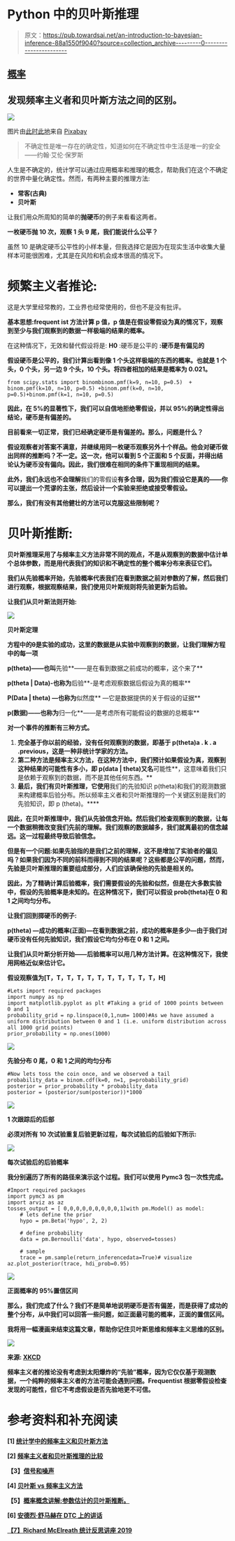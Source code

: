 # Python 中的贝叶斯推理

> 原文：<https://pub.towardsai.net/an-introduction-to-bayesian-inference-88a1550f9040?source=collection_archive---------0----------------------->

## [概率](https://towardsai.net/p/category/probability)

## 发现频率主义者和贝叶斯方法之间的区别。

![](img/5f2b5348a1f1fe3ade48a150e9fb94ee.png)

图片由[此时此地](https://pixabay.com/users/alexas_fotos-686414/?utm_source=link-attribution&utm_medium=referral&utm_campaign=image&utm_content=5244001)来自 [Pixabay](https://pixabay.com/?utm_source=link-attribution&utm_medium=referral&utm_campaign=image&utm_content=5244001)

> 不确定性是唯一存在的确定性，知道如何在不确定性中生活是唯一的安全——约翰·艾伦·保罗斯

人生是不确定的，统计学可以通过应用概率和推理的概念，帮助我们在这个不确定的世界中量化确定性。然而，有两种主要的推理方法:

*   **常客(古典)**
*   **贝叶斯**

让我们用众所周知的简单的**抛硬币**的例子来看看这两者。

**一枚硬币抛 10 次，观察 1 头 9 尾，我们能说什么公平？**

虽然 10 是确定硬币公平性的小样本量，但我选择它是因为在现实生活中收集大量样本可能很困难，尤其是在风险和机会成本很高的情况下。

# 频繁主义者推论:

这是大学里经常教的，工业界也经常使用的，但也不是没有批评。

**基本思想:**frequent ist 方法计算 p 值，p 值是在假设零假设为真的情况下，观察到至少与我们观察到的数据一样极端的结果的**概率。**

在这种情况下，无效和替代假设将是:
**H0** :硬币是公平的
**:硬币是有偏见的**

**假设硬币是公平的，我们计算出看到像 1 个头这样极端的东西的概率。也就是 1 个头，0 个头，另一边 9 个头，10 个头。将四者相加的结果是概率为 0.021。**

```
from scipy.stats import binombinom.pmf(k=9, n=10, p=0.5)  + binom.pmf(k=10, n=10, p=0.5) +binom.pmf(k=0, n=10, p=0.5)+binom.pmf(k=1, n=10, p=0.5)
```

**因此，在 5%的显著性下，我们可以自信地拒绝零假设，并以 95%的确定性得出结论，硬币是有偏差的。**

**目前看来一切正常，我们已经确定硬币是有偏差的。那么，问题是什么？**

**假设观察者对答案不满意，并继续用同一枚硬币观察另外十个样品。他会对硬币做出同样的推断吗？不一定。这一次，他可以看到 5 个正面和 5 个反面，并得出结论认为硬币没有偏向。因此，我们很难在相同的条件下重现相同的结果。**

**此外，我们永远也不会理解**我们的零假设**有多合理，因为我们假设它是真的——你可以提出一个荒谬的主张，然后设计一个实验来拒绝或接受零假设。**

**那么，我们有没有其他健壮的方法可以克服这些限制呢？**

# ****贝叶斯推断:****

**贝叶斯推理采用了与频率主义方法非常不同的观点，不是从观察到的数据中估计单个总体参数，而是用代表我们的知识和不确定性的整个概率分布来表征它们。**

**我们从先验概率开始，先验概率代表我们在看到数据之前对参数的了解，然后我们进行观察，根据观察结果，我们使用贝叶斯规则将先验更新为后验。**

**让我们从贝叶斯法则开始:**

**![](img/247441c4024e15e96acb2484f9d5ef34.png)**

**贝叶斯定理**

**方程中的θ是实验的成功，这里的数据是从实验中观察到的数据，让我们理解方程中的每一项**

**p(theta)——也叫**先验**——是在看到数据之前成功的概率，这个来了**

**p(theta | Data)-也称为**后验**-是考虑观察数据后假设为真的概率**

**P(Data | theta) —也称为**似然度** —它是数据提供的关于假设的证据**

**p(数据)——也称为**归一化**——是考虑所有可能假设的数据的总概率**

**对一个事件的推断有三种方式。**

1.  **完全基于你以前的经验，没有任何观察到的数据，即基于 p(theta)a . k . a .**previous**，这是一种非统计学家的方法。**
2.  **第二种方法是频率主义方法，在这种方法中，我们预计如果假设为真，观察到这种结果的可能性有多小，即 p(data | theta)又名**可能性**，这意味着我们只是依赖于观察到的数据，而不是其他任何东西。**
3.  **最后，我们有贝叶斯推理，它使用**我们的先验知识 p(theta)和我们的观测数据来构建概率后验分布。所以频率主义者和贝叶斯推理的一个关键区别是我们的先验知识，即 p (theta)。****

**因此，在贝叶斯推理中，我们从先验信念开始。然后我们检查观察到的数据，让每一个数据稍微改变我们先前的理解。我们观察的数据越多，我们就离最初的信念越远。这一过程最终导致后验信念。**

**但是有一个问题:如果先验指的是我们之前的理解，这不是增加了实验者的偏见吗？如果我们因为不同的前科而得到不同的结果呢？这些都是公平的问题，然而，先验是贝叶斯推理的重要组成部分，人们应该确保他的先验是相关的。**

**因此，为了精确计算后验概率，我们需要假设的先验和似然，但是在大多数实验中，假设的先验概率是未知的。在这种情况下，我们可以假设 prob(theta)在 0 和 1 之间均匀分布。**

**让我们回到掷硬币的例子:**

**p(theta) —成功的概率(正面)—在看到数据之前，成功的概率是多少—由于我们对硬币没有任何先验知识，我们假设它均匀分布在 0 和 1 之间。**

**让我们从贝叶斯分析开始——后验概率可以用几种方法计算。在这种情况下，我使用网格近似来估计它。**

**假设观察值为[T，T，T，T，T，T，T，T，T，T，T，H]**

```
#Lets import required packages
import numpy as np 
import matplotlib.pyplot as plt #Taking a grid of 1000 points between 0 and 1
probability_grid = np.linspace(0,1,num= 1000)#As we have assumed a uniform distribution between 0 and 1 (i.e. uniform distribution across all 1000 grid points)
prior_probability = np.ones(1000)
```

**![](img/7155e26d81c3cc634f3957e5944d5d34.png)**

**先验分布 0 尾，0 和 1 之间的均匀分布**

```
#Now lets toss the coin once, and we observed a tail
probability_data = binom.cdf(k=0, n=1, p=probability_grid)
posterior = prior_probability * probability_data 
posterior = (posterior/sum(posterior))*1000
```

**![](img/ee1503b12e109efd4901187537a2fb60.png)**

**1 次跟踪后的后部**

**必须对所有 10 次试验重复后验更新过程，每次试验后的后验如下所示:**

**![](img/b7669847a5b4ad28abf17bed3f0c0dad.png)**

**每次试验后的后验概率**

**我分别遍历了所有的路径来演示这个过程。我们可以使用 Pymc3 包一次性完成。**

```
#Import required packages
import pymc3 as pm
import arviz as az
tosses_output = [ 0,0,0,0,0,0,0,0,0,1]with pm.Model() as model:
    # lets define the prior
    hypo = pm.Beta('hypo', 2, 2)

    # define probability
    data = pm.Bernoulli('data', hypo, observed=tosses)

    # sample
    trace = pm.sample(return_inferencedata=True)# visualize
az.plot_posterior(trace, hdi_prob=0.95)
```

**![](img/2b6ae26fbd68b530f51aea6611a2fd52.png)**

**正面概率的 95%置信区间**

**那么，我们完成了什么？我们不是简单地说明硬币是否有偏差，而是获得了成功的整个分布，从中我们可以回答一些问题，如正面最可能的概率，正面的置信区间。**

**我将用一幅漫画来结束这篇文章，帮助你记住贝叶斯思维和频率主义思维的区别。**

**![](img/f799e444b6bff465db1b27a219dc4124.png)**

**来源: [XKCD](https://xkcd.com/1132/)**

**频率主义者的推论没有考虑到太阳爆炸的“先验”概率，因为它仅仅基于观测数据，一个纯粹的频率主义者的方法可能会遇到问题。Frequentist 根据零假设检查发现的可能性，但它不考虑假设是否先验地更不可信。**

# **参考资料和补充阅读**

**[1] [统计学中的频率主义和贝叶斯方法](https://www.probabilisticworld.com/frequentist-bayesian-approaches-inferential-statistics/)**

**[2] [频率主义者和贝叶斯推理的比较](https://ocw.mit.edu/courses/mathematics/18-05-introduction-to-probability-and-statistics-spring-2014/readings/MIT18_05S14_Reading20.pdf)**

**【3】[信号和噪声](https://www.penguinrandomhouse.com/books/305826/the-signal-and-the-noise-by-nate-silver/)**

**[4] [贝叶斯 vs 频率主义方法](https://365datascience.com/bayesian-vs-frequentist-approach/)**

**【5】[概率概念讲解:参数估计的贝叶斯推断。](https://towardsdatascience.com/probability-concepts-explained-bayesian-inference-for-parameter-estimation-90e8930e5348)**

**[6] [安德烈·舒马赫在 DTC 上的讲话](https://www.youtube.com/watch?v=AkWmyE3kQ9k)**

**[【7】Richard McElreath 统计反思讲座 2019](https://www.youtube.com/playlist?list=PLDcUM9US4XdNM4Edgs7weiyIguLSToZRI)**